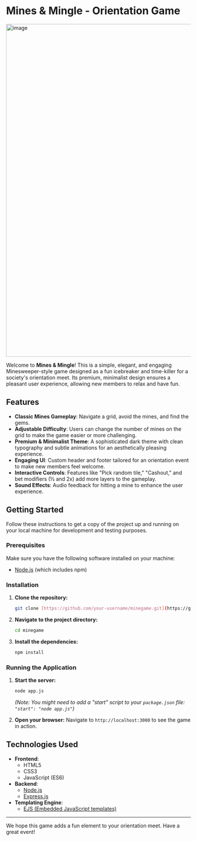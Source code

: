 # Mines & Mingle - Orientation Game
<img width="1208" height="906" alt="image" src="https://github.com/user-attachments/assets/0d23367b-3d6b-4399-a636-ee93f6381a87" />

Welcome to **Mines & Mingle**! This is a simple, elegant, and engaging Minesweeper-style game designed as a fun icebreaker and time-killer for a society's orientation meet. Its premium, minimalist design ensures a pleasant user experience, allowing new members to relax and have fun.

## Features

* **Classic Mines Gameplay**: Navigate a grid, avoid the mines, and find the gems.
* **Adjustable Difficulty**: Users can change the number of mines on the grid to make the game easier or more challenging.
* **Premium & Minimalist Theme**: A sophisticated dark theme with clean typography and subtle animations for an aesthetically pleasing experience.
* **Engaging UI**: Custom header and footer tailored for an orientation event to make new members feel welcome.
* **Interactive Controls**: Features like "Pick random tile," "Cashout," and bet modifiers (½ and 2x) add more layers to the gameplay.
* **Sound Effects**: Audio feedback for hitting a mine to enhance the user experience.

## Getting Started

Follow these instructions to get a copy of the project up and running on your local machine for development and testing purposes.

### Prerequisites

Make sure you have the following software installed on your machine:

* [Node.js](https://nodejs.org/) (which includes npm)

### Installation

1.  **Clone the repository:**
    ```bash
    git clone [https://github.com/your-username/minegame.git](https://github.com/your-username/minegame.git)
    ```
2.  **Navigate to the project directory:**
    ```bash
    cd minegame
    ```
3.  **Install the dependencies:**
    ```bash
    npm install
    ```

### Running the Application

1.  **Start the server:**
    ```bash
    node app.js
    ```
    *(Note: You might need to add a "start" script to your `package.json` file: `"start": "node app.js"`)*

2.  **Open your browser:**
    Navigate to `http://localhost:3000` to see the game in action.

## Technologies Used

* **Frontend**:
    * HTML5
    * CSS3
    * JavaScript (ES6)
* **Backend**:
    * [Node.js](https://nodejs.org/)
    * [Express.js](https://expressjs.com/)
* **Templating Engine**:
    * [EJS (Embedded JavaScript templates)](https://ejs.co/)

---

We hope this game adds a fun element to your orientation meet. Have a great event!
